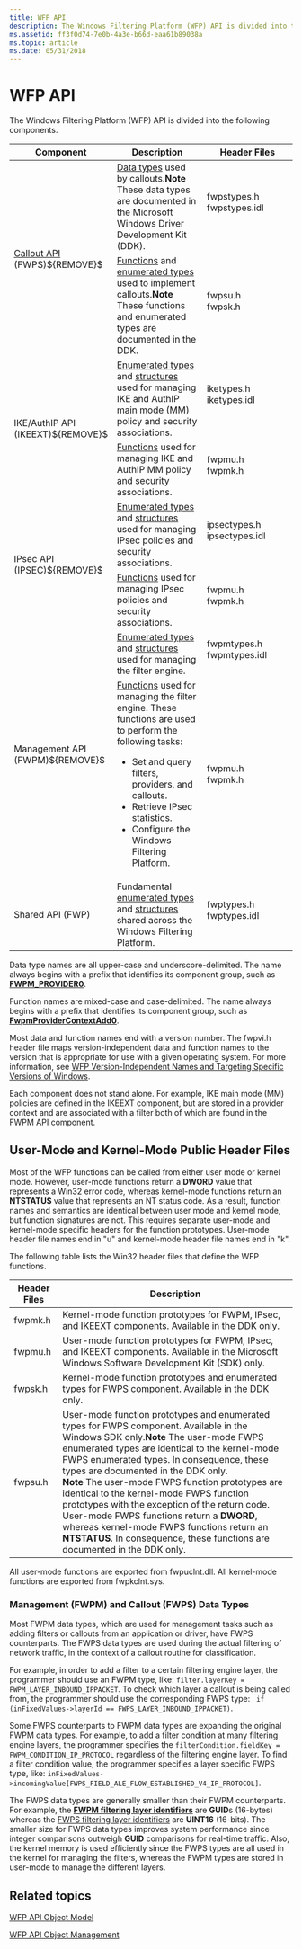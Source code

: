 ```yaml
---
title: WFP API
description: The Windows Filtering Platform (WFP) API is divided into the following components.
ms.assetid: ff3f0d74-7e0b-4a3e-b66d-eaa61b89038a
ms.topic: article
ms.date: 05/31/2018
---
```


# WFP API

The Windows Filtering Platform (WFP) API is divided into the following components.



<table>
<colgroup>
<col style="width: 33%" />
<col style="width: 33%" />
<col style="width: 33%" />
</colgroup>
<thead>
<tr class="header">
<th>Component</th>
<th>Description</th>
<th>Header Files</th>
</tr>
</thead>
<tbody>
<tr class="odd">
<td rowspan="2"><a href="/windows-hardware/drivers/ddi/_netvista/">Callout API</a> (FWPS)${REMOVE}$<br />
</td>
<td><a href="/windows-hardware/drivers/ddi/_netvista/">Data types</a> used by callouts.<strong>Note</strong>  These data types are documented in the Microsoft Windows Driver Development Kit (DDK).<br/></td>
<td><dl> fwpstypes.h<br />
fwpstypes.idl<br />
</dl></td>
</tr>
<tr class="even">
<td><a href="/windows-hardware/drivers/ddi/_netvista/">Functions</a> and <a href="/windows-hardware/drivers/ddi/_netvista/">enumerated types</a> used to implement callouts.<strong>Note</strong>  These functions and enumerated types are documented in the DDK.<br/></td>
<td><dl> fwpsu.h<br />
fwpsk.h<br />
</dl></td>

</tr>
<tr class="odd">
<td rowspan="2">IKE/AuthIP API (IKEEXT)${REMOVE}$<br />
</td>
<td><a href="fwp-enums.md">Enumerated types</a> and <a href="fwp-structs.md">structures</a> used for managing IKE and AuthIP main mode (MM) policy and security associations.</td>
<td><dl> iketypes.h<br />
iketypes.idl<br />
</dl></td>
</tr>
<tr class="even">
<td><a href="fwp-ike-functions.md">Functions</a> used for managing IKE and AuthIP MM policy and security associations.</td>
<td><dl> fwpmu.h<br />
fwpmk.h<br />
</dl></td>

</tr>
<tr class="odd">
<td rowspan="2">IPsec API (IPSEC)${REMOVE}$<br />
</td>
<td><a href="fwp-enums.md">Enumerated types</a> and <a href="fwp-structs.md">structures</a> used for managing IPsec policies and security associations.</td>
<td><dl> ipsectypes.h<br />
ipsectypes.idl<br />
</dl></td>
</tr>
<tr class="even">
<td><a href="fwp-ipsec-functions.md">Functions</a> used for managing IPsec policies and security associations.</td>
<td><dl> fwpmu.h<br />
fwpmk.h<br />
</dl></td>

</tr>
<tr class="odd">
<td rowspan="2">Management API (FWPM)${REMOVE}$<br />
</td>
<td><a href="fwp-enums.md">Enumerated types</a> and <a href="fwp-structs.md">structures</a> used for managing the filter engine.</td>
<td><dl> fwpmtypes.h<br />
fwpmtypes.idl<br />
</dl></td>
</tr>
<tr class="even">
<td><a href="fwp-mgmt-functions.md">Functions</a> used for managing the filter engine. These functions are used to perform the following tasks:<br/>
<ul>
<li>Set and query filters, providers, and callouts.</li>
<li>Retrieve IPsec statistics.</li>
<li>Configure the Windows Filtering Platform.</li>
</ul></td>
<td><dl> fwpmu.h<br />
fwpmk.h<br />
</dl></td>

</tr>
<tr class="odd">
<td>Shared API (FWP)</td>
<td>Fundamental <a href="fwp-enums.md">enumerated types</a> and <a href="fwp-structs.md">structures</a> shared across the Windows Filtering Platform.</td>
<td><dl> fwptypes.h<br />
fwptypes.idl<br />
</dl></td>
</tr>
</tbody>
</table>



 

Data type names are all upper-case and underscore-delimited. The name always begins with a prefix that identifies its component group, such as [**FWPM\_PROVIDER0**](/windows/desktop/api/Fwpmtypes/ns-fwpmtypes-fwpm_provider0).

Function names are mixed-case and case-delimited. The name always begins with a prefix that identifies its component group, such as [**FwpmProviderContextAdd0**](/windows/desktop/api/Fwpmu/nf-fwpmu-fwpmprovidercontextadd0).

Most data and function names end with a version number. The fwpvi.h header file maps version-independent data and function names to the version that is appropriate for use with a given operating system. For more information, see [WFP Version-Independent Names and Targeting Specific Versions of Windows](wfp-version-independent-names-and-targeting-specific-versions-of-windows.md).

Each component does not stand alone. For example, IKE main mode (MM) policies are defined in the IKEEXT component, but are stored in a provider context and are associated with a filter both of which are found in the FWPM API component.

## User-Mode and Kernel-Mode Public Header Files

Most of the WFP functions can be called from either user mode or kernel mode. However, user-mode functions return a **DWORD** value that represents a Win32 error code, whereas kernel-mode functions return an **NTSTATUS** value that represents an NT status code. As a result, function names and semantics are identical between user mode and kernel mode, but function signatures are not. This requires separate user-mode and kernel-mode specific headers for the function prototypes. User-mode header file names end in "u" and kernel-mode header file names end in "k".

The following table lists the Win32 header files that define the WFP functions.

| Header Files | Description                                                                                                                                                                                                                                                                                                                                                                                                                                                                                                                                                                                                                |
|--------------|----------------------------------------------------------------------------------------------------------------------------------------------------------------------------------------------------------------------------------------------------------------------------------------------------------------------------------------------------------------------------------------------------------------------------------------------------------------------------------------------------------------------------------------------------------------------------------------------------------------------------|
| fwpmk.h      | Kernel-mode function prototypes for FWPM, IPsec, and IKEEXT components. Available in the DDK only.                                                                                                                                                                                                                                                                                                                                                                                                                                                                                                                         |
| fwpmu.h      | User-mode function prototypes for FWPM, IPsec, and IKEEXT components. Available in the Microsoft Windows Software Development Kit (SDK) only.                                                                                                                                                                                                                                                                                                                                                                                                                                                                              |
| fwpsk.h      | Kernel-mode function prototypes and enumerated types for FWPS component. Available in the DDK only.                                                                                                                                                                                                                                                                                                                                                                                                                                                                                                                        |
| fwpsu.h      | User-mode function prototypes and enumerated types for FWPS component. Available in the Windows SDK only.**Note**  The user-mode FWPS enumerated types are identical to the kernel-mode FWPS enumerated types. In consequence, these types are documented in the DDK only.<br/> **Note**  The user-mode FWPS function prototypes are identical to the kernel-mode FWPS function prototypes with the exception of the return code. User-mode FWPS functions return a **DWORD**, whereas kernel-mode FWPS functions return an **NTSTATUS**. In consequence, these functions are documented in the DDK only.<br/> |



 

All user-mode functions are exported from fwpuclnt.dll. All kernel-mode functions are exported from fwpkclnt.sys.

### Management (FWPM) and Callout (FWPS) Data Types

Most FWPM data types, which are used for management tasks such as adding filters or callouts from an application or driver, have FWPS counterparts. The FWPS data types are used during the actual filtering of network traffic, in the context of a callout routine for classification.

For example, in order to add a filter to a certain filtering engine layer, the programmer should use an FWPM type, like: `filter.layerKey = FWPM_LAYER_INBOUND_IPPACKET`. To check which layer a callout is being called from, the programmer should use the corresponding FWPS type: ` if (inFixedValues->layerId == FWPS_LAYER_INBOUND_IPPACKET)`.

Some FWPS counterparts to FWPM data types are expanding the original FWPM data types. For example, to add a filter condition at many filtering engine layers, the programmer specifies the `filterCondition.fieldKey = FWPM_CONDITION_IP_PROTOCOL` regardless of the filtering engine layer. To find a filter condition value, the programmer specifies a layer specific FWPS type, like: `inFixedValues->incomingValue[FWPS_FIELD_ALE_FLOW_ESTABLISHED_V4_IP_PROTOCOL]`.

The FWPS data types are generally smaller than their FWPM counterparts. For example, the [**FWPM filtering layer identifiers**](management-filtering-layer-identifiers-.md) are **GUID**s (16-bytes) whereas the [FWPS filtering layer identifiers](/windows-hardware/drivers/network/management-filtering-layer-identifiers) are **UINT16** (16-bits). The smaller size for FWPS data types improves system performance since integer comparisons outweigh **GUID** comparisons for real-time traffic. Also, the kernel memory is used efficiently since the FWPS types are all used in the kernel for managing the filters, whereas the FWPM types are stored in user-mode to manage the different layers.

## Related topics

<dl> <dt>

[WFP API Object Model](object-model.md)
</dt> <dt>

[WFP API Object Management](object-management.md)
</dt> </dl>


